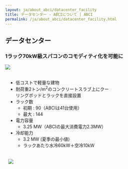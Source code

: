 ```yaml
---
layout: ja/about_abci/datacenter_facility
title: データセンター - ABCIについて | ABCI
permalink: /ja/about_abci/datacenter_facility.html
---
```


<h2 class="h2">データセンター</h2>

<h3 class="h3">1ラック70kW級スパコンのコモディティ化を可能に</h3>
<img src="../../img/about_abci/data/img1.png"/>
<br /><br />
<div class="column" style=" max-width:330px; margin:0 10px; margin-bottom:20px">
	<ul class="square_ul">
    	<li class="square">低コストで軽量な建物</li>
        <li class="square">耐荷重2トン/m<sup>2</sup>のコンクリートスラブ上にクーリングポッドとラックを直接設置</li>
        <li class="square">ラック数
        	<ul class="dot_ul">
            	<li class="dot">初期 : 90（ABCIは41台使用）</li>
                <li class="dot">最大 : 144</li>
             </ul>
         </li>
         <li class="square">電力容量
             <ul class="dot_ul">
				<li class="dot">3.25 MW（ABCIの最大消費電力2.3MW）</li>
             </ul>
         </li>
         <li class="square">冷却能力
             <ul class="dot_ul">
                <li class="dot">3.2 MW (夏季の最小値)</li>
                <li class="dot">ラックあたり水冷60kW＋空冷10kW</li>
             </ul>
         </li>
      </ul>   
</div>

<img src="../../img/about_abci/data/img2.png" style="padding:0 10px" />

